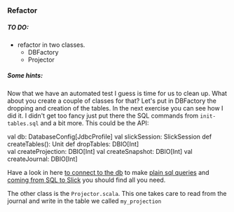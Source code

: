 ### Refactor 

##### TO DO:
   
  * refactor in two classes.
      * DBFactory
      * Projector

##### Some hints:

Now that we have an automated test I guess is time for us to clean up. What about you create a couple of classes for that?
Let's put in DBFactory the dropping and creation of the tables. In the next exercise you can see how I did it. I didn't get too fancy just put there the SQL commands from `init-tables.sql` and a bit more. This could be the API:

   val db: DatabaseConfig[JdbcProfile]
   val slickSession: SlickSession
   def createTables(): Unit
   def dropTables: DBIO[Int]  
   val createProjection: DBIO[Int]
   val createSnapshot: DBIO[Int]
   val createJournal: DBIO[Int]

Have a look in here [to connect to the db](https://doc.akka.io/docs/alpakka/current/slick.html) to make [plain sql queries](https://scala-slick.org/doc/3.3.1/sql.html) and [coming from SQL to Slick](https://scala-slick.org/doc/3.3.1/sql-to-slick.html) you should find all you need.  

The other class is the `Projector.scala`. This one takes care to read from the journal and write in the table we called `my_projection`

